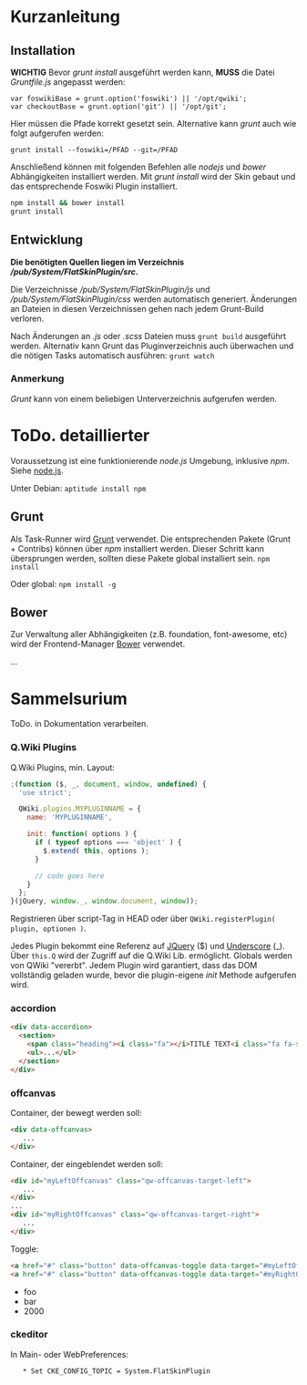 # Kurzanleitung

## Installation
**WICHTIG**
Bevor *grunt install* ausgeführt werden kann, **MUSS** die Datei *Gruntfile.js* angepasst werden:

```
var foswikiBase = grunt.option('foswiki') || '/opt/qwiki';
var checkoutBase = grunt.option('git') || '/opt/git';
```

Hier müssen die Pfade korrekt gesetzt sein. Alternative kann _grunt_ auch wie folgt aufgerufen werden:
```
grunt install --foswiki=/PFAD --git=/PFAD
```


Anschließend können mit folgenden Befehlen alle *nodejs* und *bower* Abhängigkeiten installiert werden.
Mit _grunt install_ wird der Skin gebaut und das entsprechende Foswiki Plugin installiert.

```bash
npm install && bower install
grunt install
```

## Entwicklung
**Die benötigten Quellen liegen im Verzeichnis */pub/System/FlatSkinPlugin/src*.**

Die Verzeichnisse */pub/System/FlatSkinPlugin/js* und */pub/System/FlatSkinPlugin/css* werden automatisch generiert.
Änderungen an Dateien in diesen Verzeichnissen gehen nach jedem Grunt-Build verloren.

Nach Änderungen an *.js* oder *.scss* Dateien muss
`grunt build`
ausgeführt werden.
Alternativ kann Grunt das Pluginverzeichnis auch überwachen und die nötigen Tasks automatisch ausführen:
`grunt watch`


### Anmerkung
*Grunt* kann von einem beliebigen Unterverzeichnis aufgerufen werden.



# ToDo. detaillierter

Voraussetzung ist eine funktionierende *node.js* Umgebung, inklusive *npm*.
Siehe [node.js](http://www.nodejs.org).

Unter Debian:
`aptitude install npm`


## Grunt

Als Task-Runner wird [Grunt](http://www.gruntjs.com) verwendet. Die entsprechenden Pakete (Grunt + Contribs) können über *npm* installiert werden. Dieser Schritt kann übersprungen werden, sollten diese Pakete global installiert sein.
`npm install`

Oder global:
`npm install -g`


## Bower

Zur Verwaltung aller Abhängigkeiten (z.B. foundation, font-awesome, etc) wird der Frontend-Manager [Bower](http://www.bower.io) verwendet.

...


# Sammelsurium
ToDo. in Dokumentation verarbeiten.

### Q.Wiki Plugins
Q.Wiki Plugins, min. Layout:
```javascript
;(function ($, _, document, window, undefined) {
  'use strict';

  QWiki.plugins.MYPLUGINNAME = {
    name: 'MYPLUGINNAME',

    init: function( options ) {
      if ( typeof options === 'object' ) {
        $.extend( this, options );
      }

      // code goes here
    }
  };
}(jQuery, window._, window.document, window));

```

Registrieren über script-Tag in HEAD oder über `QWiki.registerPlugin( plugin, optionen )`.

Jedes Plugin bekommt eine Referenz auf [JQuery](http://api.jquery.com/) ($) und [Underscore](http://underscorejs.org/) (_). Über `this.Q` wird der Zugriff auf die Q.Wiki Lib. ermöglicht. Globals werden von QWiki "vererbt". Jedem Plugin wird garantiert, dass das DOM vollständig geladen wurde, bevor die plugin-eigene *init* Methode aufgerufen wird.



### accordion
```html
<div data-accordion>
  <section>
    <span class="heading"><i class="fa"></i>TITLE TEXT<i class="fa fa-sitemap"></i></span>
    <ul>...</ul>
  </section>
</div>
```

### offcanvas
Container, der bewegt werden soll:
```html
<div data-offcanvas>
   ...
</div>
```

Container, der eingeblendet werden soll:
```html
<div id="myLeftOffcanvas" class="qw-offcanvas-target-left">
   ...
</div>
...
<div id="myRightOffcanvas" class="qw-offcanvas-target-right">
   ...
</div>
```

Toggle:
```html
<a href="#" class="button" data-offcanvas-toggle data-target="#myLeftOffcanvas">Toggle left</a>
<a href="#" class="button" data-offcanvas-toggle data-target="#myRightOffcanvas" data-right>Toggle right</a>
```

* foo
* bar
* 2000


### ckeditor
In Main- oder WebPreferences:
```
   * Set CKE_CONFIG_TOPIC = System.FlatSkinPlugin
```

